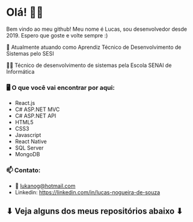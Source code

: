 # Olá! 🤙🤙

Bem vindo ao meu github! Meu nome é Lucas, sou desenvolvedor desde 2019. Espero que goste e volte sempre :)

🔭 Atualmente atuando como Aprendiz Técnico de Desenvolvimento de Sistemas pelo SESI

👨‍🎓 Técnico de desenvolvimento de sistemas pela Escola SENAI de Informática



### 🖥 O que você vai encontrar por aqui:
- React.js
- C# ASP.NET MVC
- C# ASP.NET API
- HTML5
- CSS3
- Javascript
- React Native
- SQL Server
- MongoDB



### 📫 Contato:
-  📧 lukanog@hotmail.com
-  Linkedin:  https://linkedin.com/in/lucas-nogueira-de-souza
 
 
 
 ## ⬇ Veja alguns dos meus repositórios abaixo ⬇
